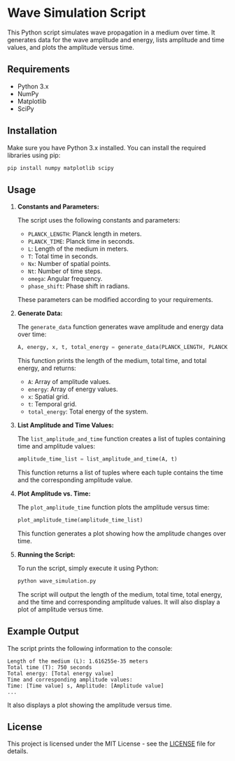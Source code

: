 
# Wave Simulation Script

This Python script simulates wave propagation in a medium over time. It generates data for the wave amplitude and energy, lists amplitude and time values, and plots the amplitude versus time.

## Requirements

- Python 3.x
- NumPy
- Matplotlib
- SciPy

## Installation

Make sure you have Python 3.x installed. You can install the required libraries using pip:

```sh
pip install numpy matplotlib scipy
```

## Usage

1. **Constants and Parameters:**

   The script uses the following constants and parameters:
   - `PLANCK_LENGTH`: Planck length in meters.
   - `PLANCK_TIME`: Planck time in seconds.
   - `L`: Length of the medium in meters.
   - `T`: Total time in seconds.
   - `Nx`: Number of spatial points.
   - `Nt`: Number of time steps.
   - `omega`: Angular frequency.
   - `phase_shift`: Phase shift in radians.

   These parameters can be modified according to your requirements.

2. **Generate Data:**

   The `generate_data` function generates wave amplitude and energy data over time:

   ```python
   A, energy, x, t, total_energy = generate_data(PLANCK_LENGTH, PLANCK_TIME, L, T, Nx, Nt, omega, phase_shift)
   ```

   This function prints the length of the medium, total time, and total energy, and returns:
   - `A`: Array of amplitude values.
   - `energy`: Array of energy values.
   - `x`: Spatial grid.
   - `t`: Temporal grid.
   - `total_energy`: Total energy of the system.

3. **List Amplitude and Time Values:**

   The `list_amplitude_and_time` function creates a list of tuples containing time and amplitude values:

   ```python
   amplitude_time_list = list_amplitude_and_time(A, t)
   ```

   This function returns a list of tuples where each tuple contains the time and the corresponding amplitude value.

4. **Plot Amplitude vs. Time:**

   The `plot_amplitude_time` function plots the amplitude versus time:

   ```python
   plot_amplitude_time(amplitude_time_list)
   ```

   This function generates a plot showing how the amplitude changes over time.

5. **Running the Script:**

   To run the script, simply execute it using Python:

   ```sh
   python wave_simulation.py
   ```

   The script will output the length of the medium, total time, total energy, and the time and corresponding amplitude values. It will also display a plot of amplitude versus time.

## Example Output

The script prints the following information to the console:

```
Length of the medium (L): 1.616255e-35 meters
Total time (T): 750 seconds
Total energy: [Total energy value]
Time and corresponding amplitude values:
Time: [Time value] s, Amplitude: [Amplitude value]
...
```

It also displays a plot showing the amplitude versus time.

## License

This project is licensed under the MIT License - see the [LICENSE](LICENSE) file for details.